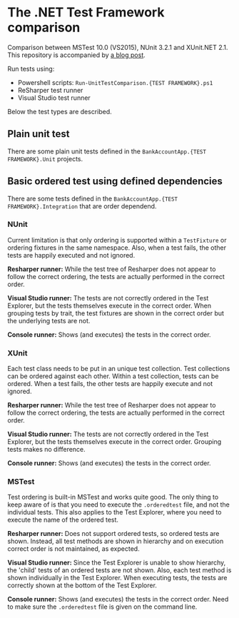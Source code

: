 # The .NET Test Framework comparison

Comparison between MSTest 10.0 (VS2015), NUnit 3.2.1 and XUnit.NET 2.1. This repository is accompanied by [a blog post](http://damsteen.nl/blog/2016/06/05/ordered-tests-with-nunit-mstest-xunit-pt1).

Run tests using:

- Powershell scripts: `Run-UnitTestComparison.{TEST FRAMEWORK}.ps1`
- ReSharper test runner
- Visual Studio test runner

Below the test types are described.

## Plain unit test
There are some plain unit tests defined in the `BankAccountApp.{TEST FRAMEWORK}.Unit` projects. 

## Basic ordered test using defined dependencies
There are some tests defined in the `BankAccountApp.{TEST FRAMEWORK}.Integration` that are order dependend.  

### NUnit
Current limitation is that only ordering is supported within a `TestFixture` or ordering fixtures in the same namespace. Also, when a test fails, the other tests are happily executed and not ignored.

**Resharper runner:** While the test tree of Resharper does not appear to follow the correct ordering, the tests are actually performed in the correct order.

**Visual Studio runner:** The tests are not correctly ordered in the Test Explorer, but the tests themselves execute in the correct order. When grouping tests by trait, the test fixtures are shown in the correct order but the underlying tests are not.

**Console runner:** Shows (and executes) the tests in the correct order.

### XUnit
Each test class needs to be put in an unique test collection. Test collections can be ordered against each other. Within a test collection, tests can be ordered. When a test fails, the other tests are happily execute and not ignored.

**Resharper runner:** While the test tree of Resharper does not appear to follow the correct ordering, the tests are actually performed in the correct order.

**Visual Studio runner:** The tests are not correctly ordered in the Test Explorer, but the tests themselves execute in the correct order. Grouping tests makes no difference.

**Console runner:** Shows (and executes) the tests in the correct order.

### MSTest
Test ordering is built-in MSTest and works quite good. The only thing to keep aware of is that you need to execute the `.orderedtest` file, and not the individual tests. This also applies to the Test Explorer, where you need to execute the name of the ordered test.

**Resharper runner:** Does not support ordered tests, so ordered tests are shown. Instead, all test methods are shown in hierarchy and on execution correct order is not maintained, as expected.

**Visual Studio runner:** Since the Test Explorer is unable to show hierarchy, the 'child' tests of an ordered tests are not shown. Also, each test method is shown individually in the Test Explorer. When executing tests, the tests are correctly shown at the bottom of the Test Explorer.

**Console runner:** Shows (and executes) the tests in the correct order. Need to make sure the `.orderedtest` file is given on the command line.